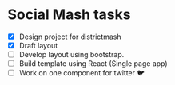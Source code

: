 # Social Mash tasks

- [x] Design project for districtmash
 - [x] Draft layout
 - [ ] Develop layout using bootstrap.
 - [ ] Build template using React (Single page app)
 - [ ] Work on one component for twitter :bird:
